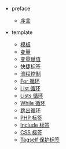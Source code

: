 * preface

  * [序言](index.md)

* template

  * [模板](template/index.md)
  * [变量](template/var.md)
  * [变量赋值](template/assign.md)
  * [快捷标签](template/quick.md)
  * [流程控制](template/if.md)
  * [For 循环](template/for.md)
  * [List 循环](template/list.md)
  * [Lists 循环](template/lists.md)
  * [While 循环](template/while.md)
  * [跳出循环](template/break.md)
  * [PHP 标签](template/php.md)
  * [Include 标签](template/include.md)
  * [CSS 标签](template/css.md)
  * [Tagself 保护标签](template/tagself.md)